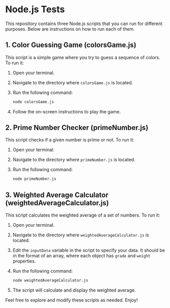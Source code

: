 # Node.js Tests

This repository contains three Node.js scripts that you can run for different purposes. Below are instructions on how to run each of them.

## 1. Color Guessing Game (colorsGame.js)

This script is a simple game where you try to guess a sequence of colors. To run it:

1. Open your terminal.
2. Navigate to the directory where `colorsGame.js` is located.
3. Run the following command:

   ```bash
   node colorsGame.js

   ```

4. Follow the on-screen instructions to play the game.

## 2. Prime Number Checker (primeNumber.js)

This script checks if a given number is prime or not. To run it:

1.  Open your terminal.
2.  Navigate to the directory where `primeNumber.js` is located.
3.  Run the following command:

    ```bash
    node primeNumber.js

    ```

## 3. Weighted Average Calculator (weightedAverageCalculator.js)

This script calculates the weighted average of a set of numbers. To run it:

1.  Open your terminal.
2.  Navigate to the directory where `weightedAverageCalculator.js` is located.
3.  Edit the `inputData` variable in the script to specify your data. It should be in the format of an array, where each object has `grade` and `weight` properties.
4.  Run the following command:

    ```bash
    node weightedAverageCalculator.js

    ```

5.  The script will calculate and display the weighted average.

Feel free to explore and modify these scripts as needed. Enjoy!
